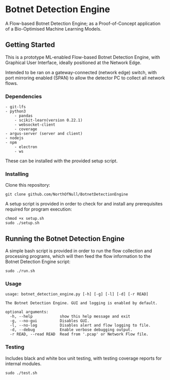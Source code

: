 # Botnet Detection Engine
A Flow-based Botnet Detection Engine; as a Proof-of-Concept application of a Bio-Optimised Machine Learning Models.

## Getting Started

This is a prototype ML-enabled Flow-based Botnet Detection Engine, with Graphical User Interface, ideally positioned at the Network Edge.

Intended to be ran on a gateway-connected (network edge) switch, with port mirroring enabled (SPAN) to allow the detector PC to collect all network flows.

### Dependencies
	- git-lfs
	- python3
		- pandas
		- scikit-learn(version 0.22.1)
		- websocket-client
		- coverage
	- argus-server (server and client)
	- nodejs
	- npm
		- electron
		- ws

These can be installed with the provided setup script.

### Installing

Clone this repository:
```
git clone github.com/NorthOfNull/BotnetDetectionEngine
```

A setup script is provided in order to check for and install any prerequisites required for program execution:
```
chmod +x setup.sh
sudo ./setup.sh
```


## Running the Botnet Detection Engine

A simple bash script is provided in order to run the flow collection and processing programs, which will then feed the flow information to the Botnet Detection Engine script:
```
sudo ./run.sh
```

### Usage
```
usage: botnet_detection_engine.py [-h] [-g] [-l] [-d] [-r READ]

The Botnet Detection Engine. GUI and logging is enabled by default.

optional arguments:
  -h, --help            show this help message and exit
  -g, --no-gui          Disables GUI.
  -l, --no-log          Disables alert and flow logging to file.
  -d, --debug           Enable verbose debugging output.
  -r READ, --read READ  Read from '.pcap' or Network Flow file.
```

### Testing
Includes black and white box unit testing, with testing coverage reports for internal modules.
```
sudo ./test.sh
```

